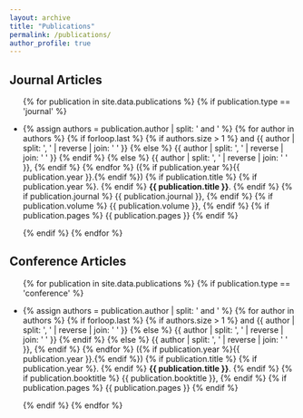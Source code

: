 ```yaml
---
layout: archive
title: "Publications"
permalink: /publications/
author_profile: true
---
```


<div class="publications-list">
  <h2>Journal Articles</h2>
  <ul>
    {% for publication in site.data.publications %}
      {% if publication.type == 'journal' %}
        <li>
          <p>
            {% assign authors = publication.author | split: ' and ' %}
            {% for author in authors %}
              {% if forloop.last %}
                {% if authors.size > 1 %}
                  and {{ author | split: ', ' | reverse | join: ' ' }}
                {% else %}
                  {{ author | split: ', ' | reverse | join: ' ' }}
                {% endif %}
              {% else %}
                {{ author | split: ', ' | reverse | join: ' ' }},
              {% endif %}
            {% endfor %}
            ({% if publication.year %}{{ publication.year }}.{% endif %})
            {% if publication.title %}
              {% if publication.year %}. {% endif %}
              <strong>{{ publication.title }}</strong>.
            {% endif %}
            {% if publication.journal %}
              {{ publication.journal }},
            {% endif %}
            {% if publication.volume %}
              {{ publication.volume }},
            {% endif %}
            {% if publication.pages %}
              {{ publication.pages }}
            {% endif %}
          </p>
        </li>
      {% endif %}
    {% endfor %}
  </ul>
  
  <h2>Conference Articles</h2>
  <ul>
    {% for publication in site.data.publications %}
      {% if publication.type == 'conference' %}
        <li>
          <p>
            {% assign authors = publication.author | split: ' and ' %}
            {% for author in authors %}
              {% if forloop.last %}
                {% if authors.size > 1 %}
                  and {{ author | split: ', ' | reverse | join: ' ' }}
                {% else %}
                  {{ author | split: ', ' | reverse | join: ' ' }}
                {% endif %}
              {% else %}
                {{ author | split: ', ' | reverse | join: ' ' }},
              {% endif %}
            {% endfor %}
            ({% if publication.year %}{{ publication.year }}.{% endif %})
            {% if publication.title %}
              {% if publication.year %}. {% endif %}
              <strong>{{ publication.title }}</strong>.
            {% endif %}
            {% if publication.booktitle %}
              {{ publication.booktitle }},
            {% endif %}
            {% if publication.pages %}
              {{ publication.pages }}
            {% endif %}
          </p>
        </li>
      {% endif %}
    {% endfor %}
  </ul>
</div>
